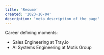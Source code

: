 ```yaml
---
title: 'Resume'
created: '2023-10-04'
description: 'meta description of the page'
---
```


Career defining moments:

- Sales Engineering at Tray.io
- AI Systems Engineering at Motis Group
